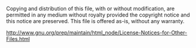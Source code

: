 Copying and distribution of this file, with or without modification,
are permitted in any medium without royalty provided the copyright
notice and this notice are preserved.  This file is offered as-is,
without any warranty.

http://www.gnu.org/prep/maintain/html_node/License-Notices-for-Other-Files.html
